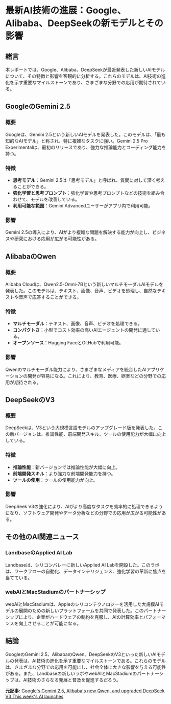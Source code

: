 # 最新AI技術の進展：Google、Alibaba、DeepSeekの新モデルとその影響

## 緒言

本レポートでは、Google、Alibaba、DeepSeekが最近発表した新しいAIモデルについて、その特徴と影響を客観的に分析する。これらのモデルは、AI技術の進化を示す重要なマイルストーンであり、さまざまな分野での応用が期待されている。

## GoogleのGemini 2.5

### 概要

Googleは、Gemini 2.5という新しいAIモデルを発表した。このモデルは、「最も知的なAIモデル」と称され、特に複雑なタスクに強い。Gemini 2.5 Pro Experimentalは、最初のリリースであり、強力な推論能力とコーディング能力を持つ。

### 特徴

- **思考モデル**：Gemini 2.5は「思考モデル」と呼ばれ、質問に対して深く考えることができる。
- **強化学習と思考プロンプト**：強化学習や思考プロンプトなどの技術を組み合わせて、モデルを改善している。
- **利用可能な範囲**：Gemini Advancedユーザーがアプリ内で利用可能。

### 影響

Gemini 2.5の導入により、AIがより複雑な問題を解決する能力が向上し、ビジネスや研究における応用が広がる可能性がある。

## AlibabaのQwen

### 概要

Alibaba Cloudは、Qwen2.5-Omni-7Bという新しいマルチモーダルAIモデルを発表した。このモデルは、テキスト、画像、音声、ビデオを処理し、自然なテキストや音声で応答することができる。

### 特徴

- **マルチモーダル**：テキスト、画像、音声、ビデオを処理できる。
- **コンパクトさ**：小型でコスト効率の高いAIエージェントの開発に適している。
- **オープンソース**：Hugging FaceとGitHubで利用可能。

### 影響

Qwenのマルチモーダル能力により、さまざまなメディアを統合したAIアプリケーションの開発が容易になる。これにより、教育、医療、娯楽などの分野での応用が期待される。

## DeepSeekのV3

### 概要

DeepSeekは、V3という大規模言語モデルのアップグレード版を発表した。この新バージョンは、推論性能、前端開発スキル、ツールの使用能力が大幅に向上している。

### 特徴

- **推論性能**：新バージョンでは推論性能が大幅に向上。
- **前端開発スキル**：より強力な前端開発能力を持つ。
- **ツールの使用**：ツールの使用能力が向上。

### 影響

DeepSeek V3の強化により、AIがより高度なタスクを効率的に処理できるようになり、ソフトウェア開発やデータ分析などの分野での応用が広がる可能性がある。

## その他のAI関連ニュース

### LandbaseのApplied AI Lab

Landbaseは、シリコンバレーに新しいApplied AI Labを開設した。このラボは、ワークフローの自動化、データインテリジェンス、強化学習の革新に焦点を当てている。

### webAIとMacStadiumのパートナーシップ

webAIとMacStadiumは、Appleのシリコンテクノロジーを活用した大規模AIモデルの展開のための新しいプラットフォームを共同で発表した。このパートナーシップにより、企業がハードウェアの制約を克服し、AIの計算効率とパフォーマンスを向上させることが可能になる。

## 結論

GoogleのGemini 2.5、AlibabaのQwen、DeepSeekのV3といった新しいAIモデルの発表は、AI技術の進化を示す重要なマイルストーンである。これらのモデルは、さまざまな分野での応用を可能にし、社会全体に大きな影響を与える可能性がある。また、Landbaseの新しいラボやwebAIとMacStadiumのパートナーシップは、AI技術のさらなる発展と普及を促進するだろう。

**元記事:** [Google's Gemini 2.5, Alibaba's new Qwen, and upgraded DeepSeek V3 This week's AI launches](https://tech.yahoo.com/articles/googles-gemini-2-5-alibabas-090000629.html)